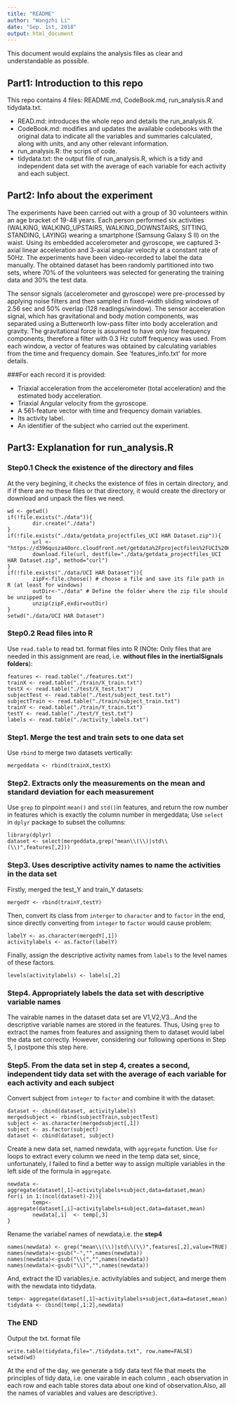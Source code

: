 ```yaml
---
title: "README"
author: "Wangzhi Li"
date: "Sep. 1st, 2018"
output: html_document
---
```


This document would explains the analysis files as clear and understandable as possible.

## Part1: Introduction to this repo

This repo contains 4 files: README.md, CodeBook.md, run_analysis.R and tidydata.txt.

  * READ.md: introduces the whole repo and details the run_analysis.R.
  * CodeBook.md: modifies and updates the available codebooks with the original data to indicate all the variables and summaries calculated, along with units, and any other relevant information.
  * run_analysis.R: the scrips of code.
  * tidydata.txt: the output file of run_analysis.R, which is a tidy and independent data set with the average of each variable for each activity and each subject.

## Part2: Info about the experiment

The experiments have been carried out with a group of 30 volunteers within an age bracket of 19-48 years. Each person performed six activities (WALKING, WALKING_UPSTAIRS, WALKING_DOWNSTAIRS, SITTING, STANDING, LAYING) wearing a smartphone (Samsung Galaxy S II) on the waist. Using its embedded accelerometer and gyroscope, we captured 3-axial linear acceleration and 3-axial angular velocity at a constant rate of 50Hz. The experiments have been video-recorded to label the data manually. The obtained dataset has been randomly partitioned into two sets, where 70% of the volunteers was selected for generating the training data and 30% the test data. 

The sensor signals (accelerometer and gyroscope) were pre-processed by applying noise filters and then sampled in fixed-width sliding windows of 2.56 sec and 50% overlap (128 readings/window). The sensor acceleration signal, which has gravitational and body motion components, was separated using a Butterworth low-pass filter into body acceleration and gravity. The gravitational force is assumed to have only low frequency components, therefore a filter with 0.3 Hz cutoff frequency was used. From each window, a vector of features was obtained by calculating variables from the time and frequency domain. See 'features_info.txt' for more details. 

###For each record it is provided:

- Triaxial acceleration from the accelerometer (total acceleration) and the estimated body acceleration.
- Triaxial Angular velocity from the gyroscope. 
- A 561-feature vector with time and frequency domain variables. 
- Its activity label. 
- An identifier of the subject who carried out the experiment.


## Part3: Explanation for run_analysis.R

### Step0.1 Check the existence of the directory and files 

At the very begining, it checks the existence of files in certain directory, and if if there are no these files or that directory, it would create the directory or download and unpack the files we need. 
```
wd <- getwd()
if(!file.exists("./data")){
        dir.create("./data")  
}
if(!file.exists("./data/getdata_projectfiles_UCI HAR Dataset.zip")){
        url <- "https://d396qusza40orc.cloudfront.net/getdata%2Fprojectfiles%2FUCI%20HAR%20Dataset.zip"
        download.file(url, destfile="./data/getdata_projectfiles_UCI HAR Dataset.zip", method="curl")
}
if(!file.exists("./data/UCI HAR Dataset")){
        zipF<-file.choose() # choose a file and save its file path in R (at least for windows)
        outDir<-"./data" # Define the folder where the zip file should be unzipped to 
        unzip(zipF,exdir=outDir) 
}
setwd("./data/UCI HAR Dataset")
```

### Step0.2 Read files into R

Use `read.table` to read txt. format files into R (NOte: Only files that are needed in this assignment are read, i.e. **without files in the inertialSignals folders**):
```
features <- read.table("./features.txt")
trainX <- read.table("./train/X_train.txt")
testX <- read.table("./test/X_test.txt")
subjectTest <- read.table("./test/subject_test.txt")
subjectTrain <- read.table("./train/subject_train.txt")
trainY <- read.table("./train/Y_train.txt")
testY <- read.table("./test/Y_test.txt")
labels <- read.table("./activity_labels.txt")
```
### Step1. Merge the test and train sets to one data set

Use `rbind` to merge two datasets vertically: 
```
mergeddata <- rbind(trainX,testX)
```
### Step2. Extracts only the measurements on the mean and standard deviation for each measurement

Use `grep` to pinpoint `mean()` and `std()`in features, and return the row number in features which is exactly the column number in mergeddata;
Use `select` in `dplyr` package to subset the collumns:
```
library(dplyr)
dataset <- select(mergeddata,grep("mean\\(\\)|std\\(\\)",features[,2]))
```

### Step3. Uses descriptive activity names to name the activities in the data set

Firstly, merged the test_Y and train_Y datasets:
```
mergedY <- rbind(trainY,testY)
```
Then, convert its class from `interger` to `character` and to `factor` in the end, since directly converting from `integer` to `factor` would cause problem:
```
labelY <- as.character(mergedY[,1])
activitylabels <- as.factor(labelY)
```
Finally, assign the descriptive activity names from `labels` to the level names of these factors.
```
levels(activitylabels) <- labels[,2]
```

### Step4. Appropriately labels the data set with descriptive variable names

The vairable names in the dataset data set are V1,V2,V3...And the descriptive variable names are stored in the features. Thus, Using `grep` to extract the names from features and assigning them to dataset would label the data set correctly. 
However, considering our following opertions in Step 5, I postpone this step here.

### Step5. From the data set in step 4, creates a second, independent tidy data set with the average of each variable for each activity and each subject

Convert subject from `integer` to `factor` and combine it with the dataset:
```
dataset <- cbind(dataset, activitylabels)
mergedsubject <- rbind(subjectTrain,subjectTest)
subject <- as.character(mergedsubject[,1])
subject <- as.factor(subject)
dataset <- cbind(dataset, subject)
```
Create a new data set, named newdata, with `aggregate` function.
Use `for` loops to extract every column we need in the temp data set, since, unfortunately, I failed to find a better way to assign multiple variables in the left side of the formula in `aggregate`.
```
newdata <- aggregate(dataset[,1]~activitylabels+subject,data=dataset,mean)
for(i in 1:(ncol(dataset)-2)){
        temp<- aggregate(dataset[,i]~activitylabels+subject,data=dataset,mean)
        newdata[,i]  <- temp[,3]
}
```
Rename the variabel names of newdata,i.e. the **step4**
```
names(newdata) <- grep("mean\\(\\)|std\\(\\)",features[,2],value=TRUE)
names(newdata)<-gsub("-","",names(newdata))
names(newdata)<-gsub("\\(","",names(newdata))
names(newdata)<-gsub("\\)","",names(newdata))
```
And, extract the ID variables,i.e. activitylables and subject, and merge them with the newdata into tidydata.
```
temp<- aggregate(dataset[,1]~activitylabels+subject,data=dataset,mean)
tidydata <- cbind(temp[,1:2],newdata)
```

### The END
Output the txt. format file
```
write.table(tidydata,file="./tidydata.txt", row.name=FALSE)
setwd(wd)
```
At the end of the day, we generate a tidy data text file that meets the principles of tidy data, i.e. one vairable in each column , each observation in each row and each table stores data about one kind of observation.Also, all the names of variables and values are descriptive:).

